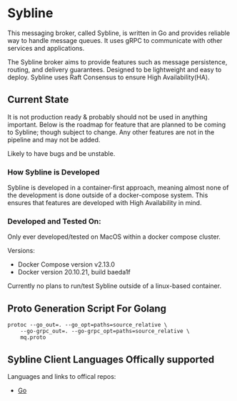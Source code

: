 # Sybline

This messaging broker, called Sybline, is written in Go and provides reliable way to handle message queues. It uses gRPC to communicate with other services and applications. 

The Sybline broker aims to provide features such as message persistence, routing, and delivery guarantees. Designed to be lightweight and easy to deploy. Sybline uses Raft Consensus to ensure High Availability(HA).

## Current State
It is not production ready & probably should not be used in anything important. Below is the roadmap for feature that are planned to be coming to Sybline; though subject to change. Any other features are not in the pipeline and may not be added.

Likely to have bugs and be unstable.
### How Sybline is Developed

Sybline is developed in a container-first approach, meaning almost none of the development is done outside of a docker-compose system. This ensures that features are developed with High Availability in mind.

### Developed and Tested On:
Only ever developed/tested on MacOS within a docker compose cluster.

Versions:
- Docker Compose version v2.13.0
- Docker version 20.10.21, build baeda1f

Currently no plans to run/test Sybline outside of a linux-based container.

## Proto Generation Script For Golang
```
protoc --go_out=. --go_opt=paths=source_relative \
    --go-grpc_out=. --go-grpc_opt=paths=source_relative \
    mq.proto
```
## Sybline Client Languages Offically supported 
Languages and links to offical repos:
- [Go]()
